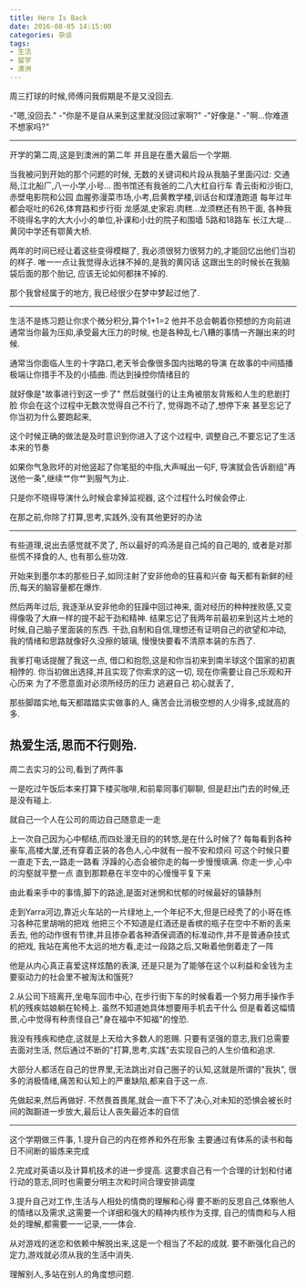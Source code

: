```yaml
---
title: Hero Is Back
date: 2016-08-05 14:15:00
categories: 杂谈
tags: 
- 生活
- 留学
- 澳洲
---
```

周三打球的时候,师傅问我假期是不是又没回去.

-"嗯,没回去."
-"你是不是自从来到这里就没回过家啊?"
-"好像是."
-"啊...你难道不想家吗?"

---
开学的第二周,这是到澳洲的第二年
并且是在墨大最后一个学期.

当我被问到开始的那个问题的时候,
无数的关键词和片段从我脑子里面闪过:
交通局,江北船厂,八一小学,小号...
图书馆还有我爸的二八大杠自行车
青云街和沙街口,赤壁电影院和公园
血腥弥漫菜市场,小考,启黄教学楼,训话台和煤渣跑道
每年过年都会呕吐的626,体育路和步行街
龙感湖,史家宕.肉糕...龙须糕还有热干面,
各种我不晓得名字的大大小小的单位,补课和小灶的院子和围墙
5路和18路车
长江大堤...黄冈中学还有鄂黄大桥.

两年的时间已经让着这些变得模糊了,
我必须很努力很努力的,才能回忆出他们当初的样子.
唯一一点让我觉得永远抹不掉的,是我的黄冈话
这跟出生的时候长在我脑袋后面的那个胎记,
应该无论如何都抹不掉的.

那个我曾经属于的地方,
我已经很少在梦中梦起过他了.

---

生活不是练习题让你求个微分积分,算个1+1=2
他并不总会朝着你预想的方向前进
通常当你最为压抑,承受最大压力的时候,
也是各种乱七八糟的事情一齐蹦出来的时候.

通常当你面临人生的十字路口,老天爷会像很多国内拙略的导演
在故事的中间插播极端让你措手不及的小插曲.
而达到操控你情绪目的

就好像是"故事进行到这一步了"
然后就强行的让主角被朋友背叛和人生的悲剧打脸
你会在这个过程中无数次觉得自己不行了,
觉得跑不动了,想停下来
甚至忘记了你当初为什么要跑起来,

这个时候正确的做法是及时意识到你进入了这个过程中,
调整自己,不要忘记了生活本来的节奏

如果你气急败坏的对他竖起了你笔挺的中指,大声喊出一句F,
导演就会告诉剧组"再送他一条",继续艹你艹到服气为止.

只是你不晓得导演什么时候会拿掉监视器,
这个过程什么时候会停止.

在那之前,你除了打算,思考,实践外,没有其他更好的办法

---

有些道理,说出去感觉就不灵了,
所以最好的鸡汤是自己炖的自己喝的,
或者是对那些慌不择食的人,
也有那么些功效.

开始来到墨尔本的那些日子,如同注射了安非他命的狂喜和兴奋
每天都有新鲜的经历,每天的脑容量都在爆炸.

然后两年过后,
我逐渐从安非他命的狂躁中回过神来,
面对经历的种种挫败感,又变得像吸了大麻一样的提不起干劲和精神.
结果忘记了我两年前最初来到这片土地的时候,自己脑子里面装的东西.
干劲,自制和自信,理想还有证明自己的欲望和冲动,
我的情绪和思路就像好久没擦的玻璃,
慢慢快要看不清原本装的东西了.

我爹打电话提醒了我这一点,
借口和抱怨,这是和你当初来到南半球这个国家的初衷相悖的.
你当初做出选择,并且实现了你索求的这一切,
现在你需要让自己乐观和开心历来
为了不愿意面对必须所经历的压力 逃避自己
初心就丢了,

那些脚踏实地,每天都踏踏实实做事的人,
痛苦会比消极空想的人少得多,成就高的多.

热爱生活,思而不行则殆.
---

周二去实习的公司,看到了两件事
 
一是吃过午饭后本来打算下楼买咖啡,和前辈同事们聊聊,
但是赶出门去的时候,还是没有碰上.

就自己一个人在公司的周边自己随意走一走

上一次自己因为心中郁结,而四处漫无目的的转悠,是在什么时候了?
每每看到各种豪车,高楼大厦,还有穿着正装的各色人,心中就有一股不安和烦闷
可这个时候只要一直走下去,一路走一路看
浮躁的心态会被你走的每一步慢慢填满.
你走一步,心中的沟壑就平整一点
直到那颗悬在半空中的心慢慢平复下来

由此看来手中的事情,脚下的路途,是面对迷惘和忧郁的时候最好的镇静剂

走到Yarra河边,靠近火车站的一片绿地上,一个年纪不大,但是已经秃了的小哥在练习各种花里胡哨的把戏
他把三个不知道是红酒还是香槟的瓶子在空中不断的丢来丢去,
他的动作很有节律,并且掺杂着各种酒保调酒的标准动作,并不是普通杂技式的把戏,
我站在离他不太远的地方看,走过一段路之后,又瞅着他倒着走了一阵

他是从内心真正喜爱这样炫酷的表演,
还是只是为了能够在这个以利益和金钱为主要驱动力的社会里不被淘汰和饿死?



2.从公司下班离开,坐电车回市中心,
在步行街下车的时候看着一个努力用手操作手机的残疾姑娘躺在轮椅上.
虽然不知道她具体想要用手机去干什么
但是看着这幅情景,心中觉得有种责怪自己"身在福中不知福"的惶恐.

我没有残疾和绝症,这就是上天给大多数人的恩赐.
只要有坚强的意志,我们总需要去面对生活,
然后通过不断的"打算,思考,实践"去实现自己的人生价值和追求.

大部分人都活在自己的世界里,无法跳出对自己圈子的认知,这就是所谓的"我执",
很多的消极情绪,痛苦和认知上的严重缺陷,都来自于这一点.

先做起来,然后再做好.
不然畏首畏尾,就会一直下不了决心,对未知的恐惧会被长时间的踟蹰进一步放大,最后让人丧失最近本的自信

---
这个学期做三件事,
1.提升自己的内在修养和外在形象
主要通过有体系的读书和每日不间断的锻炼来完成

2.完成对英语以及计算机技术的进一步提高.
这要求自己有一个合理的计划和付诸行动的意志,同时也需要分明主次和时间合理安排调度

3.提升自己对工作,生活与人相处的情商的理解和心得
要不断的反思自己,体察他人的情绪以及需求,这需要一个详细和强大的精神内核作为支撑,
自己的情商和与人相处的理解,都需要一一记录,一一体会.

从对游戏的迷恋和依赖中解脱出来,这是一个相当了不起的成就.
要不断强化自己的定力,游戏就必须从我的生活中消失.

理解别人,多站在别人的角度想问题.